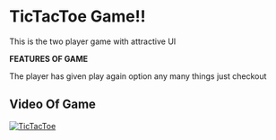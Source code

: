 # TicTacToe Game!!

This is the two player game with attractive UI 

**FEATURES OF GAME**

The player has given play again option any many things just checkout


## Video Of Game


[![TicTacToe](https://img.youtube.com/vi/KujEEdEWtW0/.png)](https://www.youtube.com/watch?v=KujEEdEWtW0)
